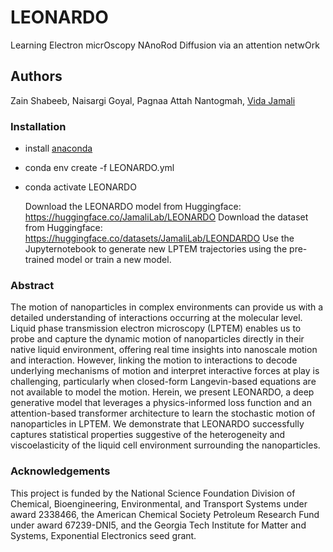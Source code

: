 # LEONARDO
Learning Electron micrOscopy NAnoRod Diffusion via an attention netwOrk

## Authors

Zain Shabeeb, Naisargi Goyal, Pagnaa Attah Nantogmah, [Vida Jamali](https://vidajamali.github.io)


### Installation

- install [anaconda](https://docs.anaconda.com/anaconda/install/)
- conda env create -f LEONARDO.yml
- conda activate LEONARDO

  Download the LEONARDO model from Huggingface: https://huggingface.co/JamaliLab/LEONARDO
  Download the dataset from Huggingface: https://huggingface.co/datasets/JamaliLab/LEONDARDO
  Use the Jupyternotebook to generate new LPTEM trajectories using the pre-trained model or train a new model.

###  Abstract
The motion of nanoparticles in complex environments can provide us with a detailed understanding of interactions occurring at the molecular level. Liquid phase transmission electron microscopy (LPTEM) enables us to probe and capture the dynamic motion of nanoparticles directly in their native liquid environment, offering real time insights into nanoscale motion and interaction. However, linking the motion to interactions to decode underlying mechanisms of motion and interpret interactive forces at play is challenging, particularly when closed-form Langevin-based equations are not available to model the motion. Herein, we present LEONARDO, a deep generative model that leverages a physics-informed loss function and an attention-based transformer architecture to learn the stochastic motion of nanoparticles in LPTEM. We demonstrate that LEONARDO successfully captures statistical properties suggestive of the heterogeneity and viscoelasticity of the liquid cell environment surrounding the nanoparticles.

### Acknowledgements
This project is funded by the National Science Foundation Division of Chemical, Bioengineering, Environmental, and Transport Systems under award 2338466, the American Chemical Society Petroleum Research Fund under award 67239-DNI5, and the Georgia Tech Institute for Matter and Systems, Exponential Electronics seed grant.
